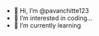 - 👋 Hi, I’m @pavanchitte123
- 👀 I’m interested in coding...
- 🌱 I’m currently learning 


<!---
pavanchitte123/pavanchitte123 is a ✨ special ✨ repository because its `README.md` (this file) appears on your GitHub profile.
You can click the Preview link to take a look at your changes.
--->
